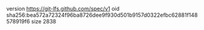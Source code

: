 version https://git-lfs.github.com/spec/v1
oid sha256:bea572a72324f96ba8726dee9f930d501b9157d0322efbc62881f148578919f6
size 2838
